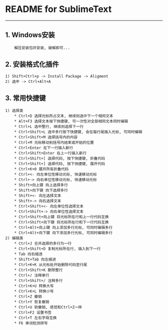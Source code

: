 # **README for SublimeText**
***


## **1. Windows安装**
		解压安装包并安装, 破解即可...


## **2. 安装格式化插件**
    1) Shift+Ctrl+p -> Install Package -> Aligment
    2) 选中 -> Ctrl+Alt+A


## **3. 常用快捷键**
    1) 选择类
        * Ctrl+D 选择光标所占文本, 继续则选中下一个相同文本
        * Alt+F3 选择文本按下快捷键, 可一次性对全部相同文本同时编辑
        * Ctrl+L 选中整行, 继续则选择下一行
        * Ctrl+Shift+L 选中多行按下快捷键, 会在每行尾插入光标, 可同时编辑
        * Ctrl+Shift+M 选择括号内的内容
        * Ctrl+M 光标移动到括号内结束或开始的位置
        * Ctrl+Enter 在下一行插入新行
        * Ctrl+Shift+Enter 在上一行插入新行
        * Ctrl+Shift+[ 选择代码, 按下快捷键, 折叠代码
        * Ctrl+Shift+] 选择代码, 按下快捷键, 展开代码
        * Ctrl+K+0 展开所有折叠代码
        * Ctrl+<- 向左单位性移动光标, 快速移动光标
        * Ctrl+-> 向右单位性移动光标, 快速移动光标
        * Shift+向上键 向上选择多行
        * Shift+向下键 向下选择多行
        * Shift+<- 向左选择文本
        * Shift+-> 向右选择文本
        * Ctrl+Shift+<- 向左单位性选择文本
        * Ctrl+Shift+-> 向右单位性选择文本
        * Ctrl+Shift+向上键 将光标所在行和上一行代码互换
        * Ctrl+Shift+向下键 将光标所在行和下一行代码互换
        * Ctrl+Alt+向上键 向上添加多行光标, 可同时编辑多行
        * Ctrl+Alt+向下键 向下添加多行光标, 可同时编辑多行
    2) 编辑类
        * Ctrl+J 合并选择的多行为一行
        * Ctrl+Shift+D 复制光标所在行, 插入到下一行
        * Tab 向右缩进
        * Shift+Tab 向左缩进
        * Ctrl+K+K 从光标处开始删除代码至行尾
        * Ctrl+Shift+K 删除整行
        * Ctrl+/ 注释单行
        * Ctrl+Shift+/ 注释多行
        * Ctrl+K+U 转换大写
        * Ctrl+K+L 转换小写
        * Ctrl+Z 撤销
        * Ctrl+Y 恢复撤销
        * Ctrl+U 软撤销, 感觉和Ctrl+Z一样
        * Ctrl+F2 设置书签
        * Ctrl+T 左右字母互换
        * F6 单词检测拼写
